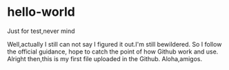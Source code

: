 # hello-world
Just for test,never mind

Well,actually I still can not say I figured it out.I'm still bewildered.
So I follow the official guidance, hope to catch the point of how Github work and use.
Alright then,this is my first file uploaded in the Github.
Aloha,amigos.
